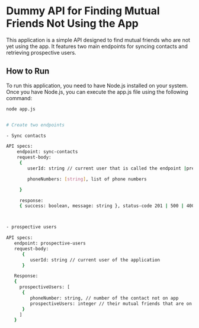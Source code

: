 # Dummy API for Finding Mutual Friends Not Using the App

This application is a simple API designed to find mutual friends who are not yet using the app. It features two main endpoints for syncing contacts and retrieving prospective users.

## How to Run

To run this application, you need to have Node.js installed on your system. Once you have Node.js, you can execute the app.js file using the following command:

```sh
node app.js


# Create two endpoints

- Sync contacts

API specs:
    endpoint: sync-contacts
    request-body:
     {
        userId: string // current user that is called the endpoint |preferabbly extract it from auth, 

        phoneNumbers: [string], list of phone numbers

     }

     response:
     { success: boolean, message: string }, status-code 201 | 500 | 400



- prospective users

API specs:
   endpoint: prospective-users
   request-body:
      {
         userId: string // current user of the application
      }

   Response:
   {
     prospectiveUsers: [
      {
         phoneNumber: string, // number of the contact not on app
         prospectiveUsers: integer // their mutual friends that are on app
      }
     ]
   }
    

